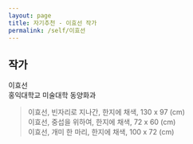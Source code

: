 ```yaml
---
layout: page
title: 자기추천 - 이효선 작가
permalink: /self/이효선
---
```



## 작가
이효선     
홍익대학교 미술대학 동양화과  

> 이효선, 빈자리로 지나간, 한지에 채색, 130 x 97 (cm)  
> 이효선, 중섭을 위하여, 한지에 채색, 72 x 60 (cm)  
> 이효선, 개미 한 마리, 한지에 채색, 100 x 72 (cm)  
